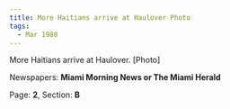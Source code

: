 ```yaml
---  
title: More Haitians arrive at Haulover Photo  
tags:  
  - Mar 1980  
---  
```

  
More Haitians arrive at Haulover. [Photo]  
  
Newspapers: **Miami Morning News or The Miami Herald**  
  
Page: **2**, Section: **B** 

